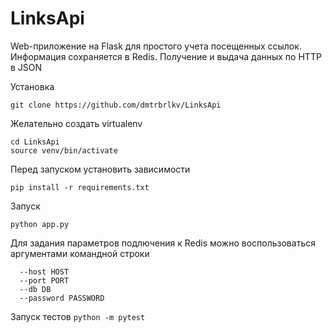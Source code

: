 # LinksApi

Web-приложение на Flask для простого учета посещенных ссылок. Информация сохраняется в Redis. Получение и выдача данных по HTTP в JSON

Установка

`git clone https://github.com/dmtrbrlkv/LinksApi`

Желательно создать virtualenv

```
cd LinksApi
source venv/bin/activate
```

Перед запуском установить зависимости

`pip install -r requirements.txt`

Запуск 

`python app.py`

Для задания параметров подлючения к Redis можно воспользоваться аргументами командной строки

```
  --host HOST
  --port PORT
  --db DB
  --password PASSWORD
```

Запуск тестов
`python -m pytest`
